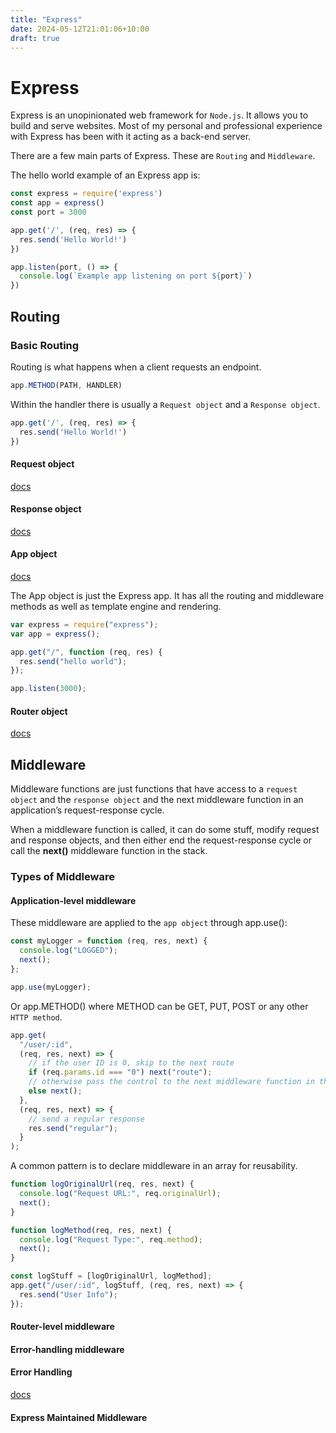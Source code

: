 ```yaml
---
title: "Express"
date: 2024-05-12T21:01:06+10:00
draft: true
---
```


# Express

Express is an unopinionated web framework for `Node.js`. It allows you to build and serve websites. Most of my personal and professional experience with Express has been with it acting as a back-end server.

There are a few main parts of Express. These are `Routing` and `Middleware`.

The hello world example of an Express app is:

```Javascript
const express = require('express')
const app = express()
const port = 3000

app.get('/', (req, res) => {
  res.send('Hello World!')
})

app.listen(port, () => {
  console.log(`Example app listening on port ${port}`)
})
```

## Routing

### Basic Routing

Routing is what happens when a client requests an endpoint.

```Typescript
app.METHOD(PATH, HANDLER)
```

Within the handler there is usually a `Request object` and a `Response object`.

```Typescript
app.get('/', (req, res) => {
  res.send('Hello World!')
})
```

#### Request object

[docs](https://expressjs.com/en/4x/api.html#req)

#### Response object

[docs](https://expressjs.com/en/4x/api.html#res)

#### App object

[docs](https://expressjs.com/en/4x/api.html#app)

The App object is just the Express app. It has all the routing and middleware methods as well as template engine and rendering.

```typescript
var express = require("express");
var app = express();

app.get("/", function (req, res) {
  res.send("hello world");
});

app.listen(3000);
```

#### Router object

[docs](https://stackoverflow.com/a/33261362)

## Middleware

Middleware functions are just functions that have access to a `request object` and the `response object` and the next middleware function in an application’s request-response cycle.

When a middleware function is called, it can do some stuff, modify request and response objects, and then either end the request-response cycle or call the **next()** middleware function in the stack.

### Types of Middleware

#### Application-level middleware

These middleware are applied to the `app object` through app.use():

```javascript
const myLogger = function (req, res, next) {
  console.log("LOGGED");
  next();
};

app.use(myLogger);
```

Or app.METHOD() where METHOD can be GET, PUT, POST or any other `HTTP method`.

```jsx
app.get(
  "/user/:id",
  (req, res, next) => {
    // if the user ID is 0, skip to the next route
    if (req.params.id === "0") next("route");
    // otherwise pass the control to the next middleware function in this stack
    else next();
  },
  (req, res, next) => {
    // send a regular response
    res.send("regular");
  }
);
```

A common pattern is to declare middleware in an array for reusability.

```jsx
function logOriginalUrl(req, res, next) {
  console.log("Request URL:", req.originalUrl);
  next();
}

function logMethod(req, res, next) {
  console.log("Request Type:", req.method);
  next();
}

const logStuff = [logOriginalUrl, logMethod];
app.get("/user/:id", logStuff, (req, res, next) => {
  res.send("User Info");
});
```

#### Router-level middleware

#### Error-handling middleware

#### Error Handling

[docs](https://expressjs.com/en/guide/error-handling.html)

#### Express Maintained Middleware

